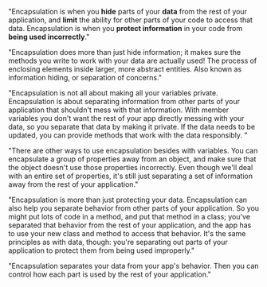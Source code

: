 "Encapsulation is when you **hide** parts of your **data** from the rest of your application, and **limit** the ability for other parts of your code to access that data. Encapsulation is when you **protect information** in your code from **being used incorrectly**."

"Encapsulation does more than just hide information; it makes sure the methods you write to work with your data are actually used! The process of enclosing elements inside larger, more abstract entities. Also known as information hiding, or separation of concerns."

"Encapsulation is not all about making all your variables private. Encapsulation is about separating information from other parts of your application that shouldn't mess with that information. With member variables you don't want the rest of your app directly messing with your data, so you separate that data by making it private. If the data needs to be updated, you can provide methods that work with the data responsibly. "

"There are other ways to use encapsulation besides with variables. You can encapsulate a group of properties away from an object, and make sure that the object doesn't use those properties incorrectly. Even though we'll deal with an entire set of properties, it's still just separating a set of information away from the rest of your application."

"Encapsulation is more than just protecting your data. Encapsulation can also help you separate behavior from other parts of your application. So you might put lots of code in a method, and put that method in a class; you've separated that behavior from the rest of your application, and the app has to use your new class and method to access that behavior. It's the same principles as with data, though: you're separating out parts of your application to protect them from being used improperly."

"Encapsulation separates your data from your app's behavior. Then you can control how each part is used by the rest of your application."